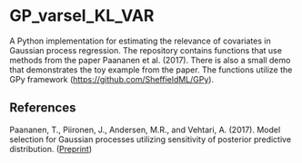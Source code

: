 # GP_varsel_KL_VAR

A Python implementation for estimating the relevance of covariates
in Gaussian process regression. The repository contains functions
that use methods from the paper Paananen et al. (2017). There is also
a small demo that demonstrates the toy example from the paper. The functions utilize
the GPy framework (https://github.com/SheffieldML/GPy).

## References

Paananen, T., Piironen, J., Andersen, M.R., and Vehtari, A. (2017). Model selection for Gaussian processes
utilizing sensitivity of posterior predictive distribution. ([Preprint](https://arxiv.org/abs/1712.08048))
